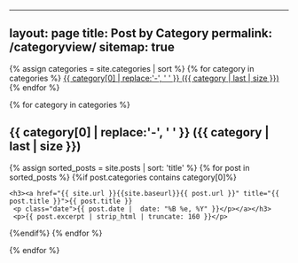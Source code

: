   ---
  layout: page
  title: Post by Category
  permalink: /categoryview/
  sitemap: true
  ---
  
  <div>
  {% assign categories = site.categories | sort %}
  {% for category in categories %}
   <span class="site-tag">
      <a href="#{{ category | first | slugify }}">
              {{ category[0] | replace:'-', ' ' }} ({{ category | last | size }})
      </a>
  </span>
  {% endfor %}
  </div>
  
  <div id="index">

  {% for category in categories %}
  <a name="{{ category[0] }}"></a><h2>{{ category[0] | replace:'-', ' ' }} ({{ category | last | size }}) </h2>
  {% assign sorted_posts = site.posts | sort: 'title' %}
  {% for post in sorted_posts %}
  {%if post.categories contains category[0]%}

    <h3><a href="{{ site.url }}{{site.baseurl}}{{ post.url }}" title="{{ post.title }}">{{ post.title }} 
     <p class="date">{{ post.date |  date: "%B %e, %Y" }}</p></a></h3>
     <p>{{ post.excerpt | strip_html | truncate: 160 }}</p>

  {%endif%}
  {% endfor %}

  {% endfor %}
  </div>
  
  
